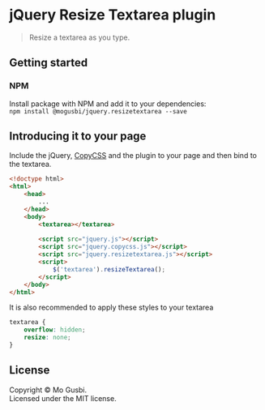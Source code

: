 # jQuery Resize Textarea plugin
> Resize a textarea as you type.

## Getting started
### NPM
Install package with NPM and add it to your dependencies:  
`npm install @mogusbi/jquery.resizetextarea --save`

## Introducing it to your page
Include the jQuery, [CopyCSS](https://github.com/moagrius/copycss) and the plugin to your page and then bind to the textarea.

```html
<!doctype html>
<html>
	<head>
		...
	</head>
	<body>
		<textarea></textarea>
		
		<script src="jquery.js"></script>
		<script src="jquery.copycss.js"></script>
		<script src="jquery.resizetextarea.js"></script>
		<script>
			$('textarea').resizeTextarea();
		</script>
	</body>
</html>
```

It is also recommended to apply these styles to your textarea

```css
textarea {
	overflow: hidden;
	resize: none;
}
```

## License
Copyright &copy; Mo Gusbi.  
Licensed under the MIT license.